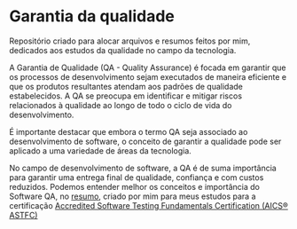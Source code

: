 # Garantia da qualidade

Repositório criado para alocar arquivos e resumos feitos por mim, dedicados aos estudos da qualidade no campo da tecnologia.

A Garantia de Qualidade (QA - Quality Assurance) é focada em garantir que os processos de desenvolvimento sejam executados de maneira eficiente e que os produtos resultantes atendam aos padrões de qualidade estabelecidos. A QA se preocupa em identificar e mitigar riscos relacionados à qualidade ao longo de todo o ciclo de vida do desenvolvimento.

É importante destacar que embora o termo QA seja associado ao desenvolvimento de software, o conceito de garantir a qualidade pode ser aplicado a uma variedade de áreas da tecnologia.

No campo de desenvolvimento de software, a QA é de suma importância para garantir uma entrega final de qualidade, confiança e com custos reduzidos. Podemos entender melhor os conceitos e importância do Software QA, no [resumo](https://github.com/micvet/software-qa/blob/main/files/software-quality-assurance-fundamentos.MD), criado por mim para meus estudos para a certificação [Accredited Software Testing Fundamentals Certification (AICS® ASTFC)](https://github.com/micvet/software-qa/blob/main/files/Certificado%20-%20Accredited%20Software%20Testing%20Fundamentals%20Certification%20(AICS_ASTFC).pdf)




